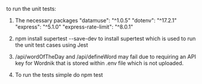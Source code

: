 to run the unit tests:
1. The necessary packages
    "datamuse": "^1.0.5"
    "dotenv": "^17.2.1"
    "express": "^5.1.0"
    "express-rate-limit": "^8.0.1"

2. npm install supertest --save-dev to install supertest which is used to run the unit test cases using Jest

3. /api/wordOfTheDay and /api/defineWord may fail due to requiring an API key for Wordnik that is stored within .env file which is not uploaded. 

4. To run the tests simple do npm test